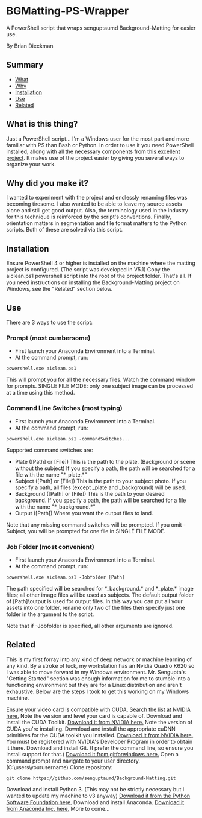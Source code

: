 # BGMatting-PS-Wrapper
A PowerShell script that wraps senguptaumd Background-Matting for easier use.

By Brian Dieckman

## Summary ##
- [What](#what)
- [Why](#why)
- [Installation](#install)
- [Use](#use)
- [Related](#related)

## What is this thing? ##
Just a PowerShell script... I'm a Windows user for the most part and more familiar with PS than Bash or Python. In order to use it you need PowerShell installed, allong with all the necessary components from [this excellent project](https://github.com/senguptaumd/Background-Matting). It makes use of the project easier by giving you several ways to organize your work.

## Why did you make it? ##
I wanted to experiment with the project and endlessly renaming files was becoming tiresome. I also wanted to be able to leave my source assets alone and still get good output. Also, the terminology used in the industry for this technique is reinforced by the script's conventions. Finally, orientation matters in segmentation and file format matters to the Python scripts. Both of these are solved via this script.

## Installation ##
Ensure PowerShell 4 or higher is installed on the machine where the matting project is configured. (The script was developed in V5.1) Copy the aiclean.ps1 powershell script into the root of the project folder. That's all. If you need instructions on installing the Background-Matting project on Windows, see the "Related" section below.

## Use ##
There are 3 ways to use the script:
### Prompt (most cumbersome) ###
  - First launch your Anaconda Environment into a Terminal.
  - At the command prompt, run:
```
powershell.exe aiclean.ps1
```
This will prompt you for all the necessary files. Watch the command window for prompts. SINGLE FILE MODE: only one subject image can be processed at a time using this method.
  
### Command Line Switches (most typing) ###
  - First launch your Anaconda Environment into a Terminal.
  - At the command prompt, run:
```
powershell.exe aiclean.ps1 -commandSwitches...
```
Supported command switches are:
- Plate ([Path] or [File]) This is the path to the plate. (Background or scene without the subject) If you specify a path, the path will be searched for a file with the name "\*\_plate.\*"
- Subject ([Path] or [File]) This is the path to your subject photo. If you specify a path, all files (except \_plate and \_background) will be used.
- Background ([Path] or [File]) This is the path to your desired background. If you specify a path, the path will be searched for a file with the name "\*\_background.\*"
- Output ([Path]) Where you want the output files to land.

Note that any missing command switches will be prompted. If you omit -Subject, you will be prompted for one file in SINGLE FILE MODE.
    
### Job Folder (most convenient) ###
  - First launch your Anaconda Environment into a Terminal.
  - At the command prompt, run:
```
powershell.exe aiclean.ps1 -Jobfolder [Path]
```
The path specified will be searched for \*\_background.\* and \*\_plate.\* image files; all other image files will be used as subjects. The default output folder of [Path]\\output is used for output files. In this way you can put all your assets into one folder, rename only two of the files then specify just one folder in the argument to the script.

Note that if -Jobfolder is specified, all other arguments are ignored.

## Related ##
This is my first forray into any kind of deep network or machine learning of any kind. By a stroke of luck, my workstation has an Nvidia Quadro K620 so I was able to move forward in my Windows environment. Mr. Sengupta's "Getting Started" section was enough information for me to stumble into a functioning environment but they are for a Linux distribution and aren't exhaustive. Below are the steps I took to get this working on my Windows machine.

Ensure your video card is compatible with CUDA. [Search the list at NVIDIA here.](https://developer.nvidia.com/cuda-gpus) Note the version and level your card is capable of.
Download and install the CUDA Toolkit. [Download it from NVIDIA here.](https://developer.nvidia.com/cuda-downloads?target_os=Windows&target_arch=x86_64) Note the version of CUDA you're installing.
Download and install the appropriate cuDNN primitives for the CUDA toolkit you installed. [Download it from NVIDIA here.](https://developer.nvidia.com/rdp/form/cudnn-download-survey) You must be registered with NVIDIA's Developer Program in order to obtain it there.
Download and install Git. (I prefer the command line, so ensure you install support for that.) [Download it from gitforwindows here.](https://gitforwindows.org/)
Open a command prompt and navigate to your user directory. (C:\users\yourusername)
Clone repository: 
```
git clone https://github.com/senguptaumd/Background-Matting.git
```
Download and install Python 3. (This may not be strictly necessary but I wanted to update my machine to v3 anyway) [Download it from the Python Software Foundation here.](https://www.python.org/downloads/windows/)
Download and install Anaconda. [Download it from Anaconda Inc. here.](https://www.anaconda.com/products/individual)
More to come...
